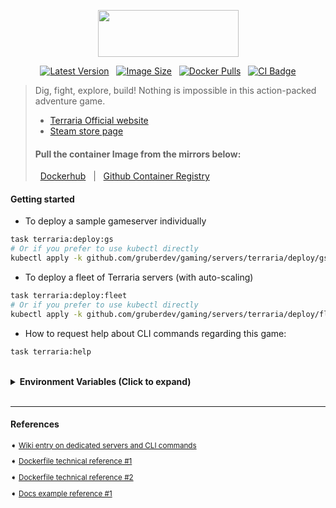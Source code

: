 <p align="center">
  <img width="225" height="75" src="https://static.wikia.nocookie.net/terraria_gamepedia/images/7/7a/Terraria-official-website-2014.png">
</p>

<p align="center">
  <a href="https://hub.docker.com/r/grubertech/terraria"><img src="https://img.shields.io/docker/v/grubertech/terraria?arch=amd64&label=latest%20version&sort=date&style=flat-square" alt="Latest Version" style="max-width:100%;"></a> &nbsp;
  <a href="https://hub.docker.com/r/grubertech/terraria"><img src="https://img.shields.io/docker/image-size/grubertech/terraria?label=image%20size&sort=date&style=flat-square" alt="Image Size" style="max-width:100%;"></a> &nbsp;
  <a href="https://hub.docker.com/r/grubertech/terraria"><img src="https://img.shields.io/docker/pulls/grubertech/terraria.svg?style=flat-square" alt="Docker Pulls" style="max-width:100%;"></a> &nbsp;
  <a href="https://github.com/gruberdev/gaming/pkgs/container/terraria"><img src="https://img.shields.io/github/actions/workflow/status/gruberdev/gaming/terraria.yml?label=image%20build&logo=docker&style=flat-square" alt="CI Badge" style="max-width:100%;"></a>
</p>

> Dig, fight, explore, build! Nothing is impossible in this action-packed adventure game.
>
>
> - [Terraria Official website][website-uri]
> - [Steam store page][steam-uri]
>
> #### Pull the container Image from the mirrors below:
> &nbsp;
> [Dockerhub][dockerhub-uri] &nbsp; | &nbsp; [Github Container Registry][pull-link]
>


#### Getting started

- To deploy a sample gameserver individually
```bash
task terraria:deploy:gs
# Or if you prefer to use kubectl directly
kubectl apply -k github.com/gruberdev/gaming/servers/terraria/deploy/gs
```

- To deploy a fleet of Terraria servers (with auto-scaling)
```bash
task terraria:deploy:fleet
# Or if you prefer to use kubectl directly
kubectl apply -k github.com/gruberdev/gaming/servers/terraria/deploy/fleet
```

- How to request help about CLI commands regarding this game:

```bash
task terraria:help
```

<br>
<details>

<summary> <b> Environment Variables (Click to expand)</b> </summary>

<br>

| <h4>Variable name</h3>    | <h4>**Description**</h4> | <h4>**Default Values**</h4> |
|-----------------------|----------------------------------------------------------|---------------|
| TERRARIA_MOTD         | Message of the day displayed in the server               | "A server powered by Kubernetes and Agones!" |
| TERRARIA_PASS         | Password required to join the server                      | ""            |
| TERRARIA_MAXPLAYERS   | Maximum number of players allowed on the server           | "16"          |
| TERRARIA_WORLDNAME    | Name of the Terraria world used by the server                 | "Example"     |
| TERRARIA_WORLDSIZE    | Size of the world file used by the server                 | "3"           |
| TERRARIA_WORLDSEED    | Seed used to generate the world file used by the server   | "Docker"      |
| TERRARIA_USECONFIGFILE| Flag indicating whether the server should use a config file| "No"          |

</details>

<br>

---
#### References

<sub>

➧  [Wiki entry on dedicated servers and CLI commands][wiki-uri]

➧  [Dockerfile technical reference #1][repo-1]

➧  [Dockerfile technical reference #2][repo-2]

➧  [Docs example reference #1][docs-1]

</sub>

[wiki-uri]: https://terraria.fandom.com/wiki/Server
[repo-1]: https://github.com/JACOBSMILE/terraria1.4
[repo-2]: https://github.com/beardedio/terraria/blob/main/containers/vanilla/1.4.4.9/Dockerfile
[terraria-logo]: https://static.wikia.nocookie.net/terraria_gamepedia/images/7/7a/Terraria-official-website-2014.png
[docs-1]: https://github.com/googleforgames/agones/tree/release-1.30.0/examples/xonotic
[badge-img]: https://img.shields.io/docker/v/grubertech/terraria?arch=amd64&label=latest%20version&sort=date&style=flat-square
[size-badge]: https://img.shields.io/docker/image-size/grubertech/terraria?label=image%20size&sort=date&style=flat-square
[pulls-badge]: https://img.shields.io/docker/pulls/grubertech/terraria.svg?style=flat-square
[status-badge]: https://img.shields.io/maintenance/yes/2023?style=flat-square
[steam-uri]: https://store.steampowered.com/app/105600/Terraria/
[website-uri]: https://forums.terraria.org/index.php
[ci-badge]: https://img.shields.io/github/actions/workflow/status/gruberdev/gaming/terraria.yml?label=image%20build&logo=docker&style=flat-square
[pull-link]: https://github.com/gruberdev/gaming/pkgs/container/terraria
[dockerhub-uri]: https://hub.docker.com/r/grubertech/terraria
